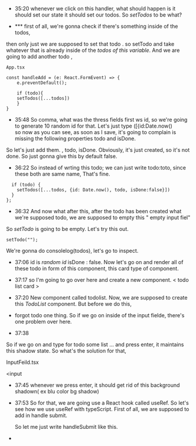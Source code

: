 
- 35:20
whenever we click on this handler,
what should happen is it should set our state
it should set our todos. So *setTodos* 
to be what?

- *** first of all, we're gonna check 
if there's something
inside of the todos, 

then only just we are supposed to set that todo .
so setTodo and take whatever that is already inside of
the *todos of this variable*. And we are going to add
another todo , 

```tsx
App.tsx

const handleAdd = (e: React.FormEvent) => {
    e.preventDefault();

    if (todo){
    setTodos([...todos])
    }
}

```

- 35:48 
So comma, what was the thress fields first ws id,
so we're going to generate 10 random id for that. 
Let's just type ([{id:Date.now()   
so now as  you can see, as soon as I save, it's going to complain is  missing the
following properties todo and  isDone.

So let's just add them. , todo, isDone.
Obviously, it's just created, so it's not done. 
So just gonna give this by default false. 

- 36:22
So instead of wrting this todo;  we can just write
todo:toto, since these both are same name, That's fine.


```tsx
  if (todo) {
    setTodos([...todos, {id: Date.now(), todo, isDone:false}])
  }
};

```

- 36:32
And now what after this, 
after the todo has been created what we're supposed todo,
we are supposed to empty this " empty input fiel"

So *setTodo* is going to be empty.
Let's try this out. 

```tsx
setTodo("");

```

We're gonna do consolelog(todos), let's go to
inspect.

- 37:06
id is *random id* isDone : false.
Now let's go on and render all of these
 todo in form of this component,
 this card type of component. 

 - 37:17 
 so I'm going to go over here and create a new component. 
  < todo list card >

 - 37:20
 New component called todolist. 
 Now, we are supposed to create this *TodoList* component.
 But before we do this, 

- forgot todo one thing.
So if we go on inside of the input fielde, there's one
problem over here.

- 37:38

So if we go on and type for todo some list ... 
and press enter, it maintains this shadow state. 
So what's the solution for that, 

InputFeild.tsx

<input
>

- 37:45 whenever we press enter, it should 
get rid of this background shadown( ex blu color bg shadow)

- 37:53 
So for that, we are going use a React hook
called useRef.
So let's see how we use useRef with typeScript.
First of all, we are supposed to add in handle submit.

  So let me just write handleSubmit like this.

- 














